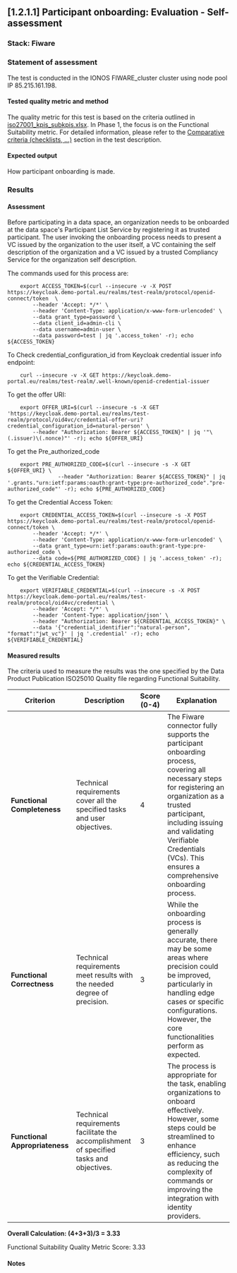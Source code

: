 ## [1.2.1.1] Participant onboarding: Evaluation - Self-assessment
### Stack: Fiware

### Statement of assessment
The test is conducted in the IONOS FIWARE_cluster cluster using node pool IP 85.215.161.198.

#### Tested quality metric and method
The quality metric for this test is based on the criteria outlined in [iso27001_kpis_subkpis.xlsx](../../../../../design_decisions/background_info/iso27001_kpis_subkpis.xlsx). In Phase 1, the focus is on the Functional Suitability metric. For detailed information, please refer to the [Comparative criteria (checklists, ...)](./test.md#comparative-criteria-checklists-) section in the test description.

#### Expected output
How participant onboarding is made. 

### Results
#### Assessment
Before participating in a data space, an organization needs to be onboarded at the data space's Participant List Service by registering it as trusted participant. The user invoking the onboarding process needs to present a VC issued by the organization to the user itself, a VC containing the self description of the organization and a VC issued by a trusted Compliancy Service for the organization self description.

The commands used for this process are:
```shell
    export ACCESS_TOKEN=$(curl --insecure -v -X POST https://keycloak.demo-portal.eu/realms/test-realm/protocol/openid-connect/token  \
        --header 'Accept: */*' \
        --header 'Content-Type: application/x-www-form-urlencoded' \
        --data grant_type=password \
        --data client_id=admin-cli \
        --data username=admin-user \
        --data password=test | jq '.access_token' -r); echo ${ACCESS_TOKEN}
```


To Check credential_configuration_id from Keycloak credential issuer info endpoint:
```shell
    curl --insecure -v -X GET https://keycloak.demo-portal.eu/realms/test-realm/.well-known/openid-credential-issuer
```

To get the offer URI:
```shell
    export OFFER_URI=$(curl --insecure -s -X GET 'https://keycloak.demo-portal.eu/realms/test-realm/protocol/oid4vc/credential-offer-uri?credential_configuration_id=natural-person' \
        --header "Authorization: Bearer ${ACCESS_TOKEN}" | jq '"\(.issuer)\(.nonce)"' -r); echo ${OFFER_URI}
```

To get the Pre_authorized_code
```shell
    export PRE_AUTHORIZED_CODE=$(curl --insecure -s -X GET ${OFFER_URI} \
                --header "Authorization: Bearer ${ACCESS_TOKEN}" | jq '.grants."urn:ietf:params:oauth:grant-type:pre-authorized_code"."pre-authorized_code"' -r); echo ${PRE_AUTHORIZED_CODE}
```

To get the Credential Access Token:
```shell
    export CREDENTIAL_ACCESS_TOKEN=$(curl --insecure -s -X POST https://keycloak.demo-portal.eu/realms/test-realm/protocol/openid-connect/token \
        --header 'Accept: */*' \
        --header 'Content-Type: application/x-www-form-urlencoded' \
        --data grant_type=urn:ietf:params:oauth:grant-type:pre-authorized_code \
        --data code=${PRE_AUTHORIZED_CODE} | jq '.access_token' -r); echo ${CREDENTIAL_ACCESS_TOKEN}
```

To get the Verifiable Credential:
```shell
    export VERIFIABLE_CREDENTIAL=$(curl --insecure -s -X POST https://keycloak.demo-portal.eu/realms/test-realm/protocol/oid4vc/credential \
        --header 'Accept: */*' \
        --header 'Content-Type: application/json' \
        --header "Authorization: Bearer ${CREDENTIAL_ACCESS_TOKEN}" \
        --data '{"credential_identifier":"natural-person", "format":"jwt_vc"}' | jq '.credential' -r); echo ${VERIFIABLE_CREDENTIAL}
```

#### Measured results

The criteria used to measure the results was the one specified by the Data Product Publication ISO25010 Quality file regarding Functional Suitability.

| **Criterion**                | **Description**                                                                                     | **Score (0-4)** | **Explanation** |
|------------------------------|-----------------------------------------------------------------------------------------------------|-----------------|-----------------|
| **Functional Completeness**   | Technical requirements cover all the specified tasks and user objectives.                          | 4               | The Fiware connector fully supports the participant onboarding process, covering all necessary steps for registering an organization as a trusted participant, including issuing and validating Verifiable Credentials (VCs). This ensures a comprehensive onboarding process. |
| **Functional Correctness**    | Technical requirements meet results with the needed degree of precision.                           | 3               | While the onboarding process is generally accurate, there may be some areas where precision could be improved, particularly in handling edge cases or specific configurations. However, the core functionalities perform as expected. |
| **Functional Appropriateness**| Technical requirements facilitate the accomplishment of specified tasks and objectives.            | 3               | The process is appropriate for the task, enabling organizations to onboard effectively. However, some steps could be streamlined to enhance efficiency, such as reducing the complexity of commands or improving the integration with identity providers. |

**Overall Calculation: (4+3+3)/3 = 3.33**

Functional Suitability Quality Metric Score: 3.33

#### Notes

